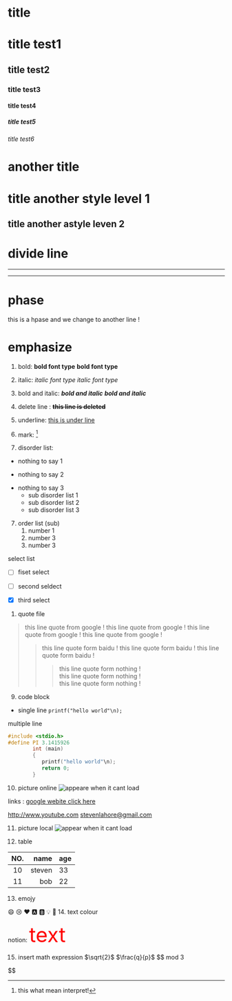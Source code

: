#  title 
# title test1
## title test2
### title test3
#### title test4
##### title test5
###### title test6



#  another title



title another style level 1
===
title another astyle leven 2
---


#  divide line 

---
***

#  phase 
 
 this is a hpase 
 and we change to another line ! 

# emphasize
1. bold:
**bold font type**
__bold font type__

2. italic:
*italic font type*
_italic font type_

3. bold and italic:
***bold and italic***
___bold and italic___

5. delete line :
**~~this line is deleted~~**

5. underline:
<u>this is under line</u>
   
5. mark:
[^what]

7. disorder list:

+ nothing to say 1
- nothing to say 2
* nothing to say 3
  + sub disorder list 1
  - sub disorder list 2
  * sub disorder list 3

7. order list (sub)
   1. number 1
   2. number 3
   3. number 3


select list 
- [ ] fiset select 
- [ ] second seldect 
- [x] third select 






      
1. quote file

> this line quote from google !
> this line quote from google !
> this line quote from google !
> this line quote from google !
>> this line quote form baidu !
>> this line quote form baidu !
>> this line quote form baidu !
>>> this line quote form nothing !    
>>> this line quote form nothing !    
>>> this line quote form nothing !    


9. code block 
- single line 
`printf("hello world"\n);`

multiple line 
```c    
#include <stdio.h>
#define PI 3.1415926
        int (main)
        {
           printf("hello world"\n);
           return 0; 
        }
```

10. picture online 
    ![appeare when it cant load ](https://img1.baidu.com/it/u=2146636876,1015568112&fm=253&fmt=auto&app=138&f=JPEG?w=800&h=1069)



links :
[google webite click here](www.google.com)

<http://www.youtube.com>
<stevenlahore@gmail.com>





11. picture local 
![appear when it cant load](../Downloads/hi.jpeg)


12. table 

|NO.|name|age|
|:-:|-:|:-|
|10 |steven|33|
|11 |bob|22|

13. emojy 
    

:smile:
:cry:
:heart:
:a:
:b:
:bulb:
:bear:
14. text colour
    
notion: <font color="red" size=33pt> text </font>



[^what]:this what mean interpret!

15. insert math expression
$\sqrt{2}$
$\frac{q}{p}$
$$
mod 3

$$
